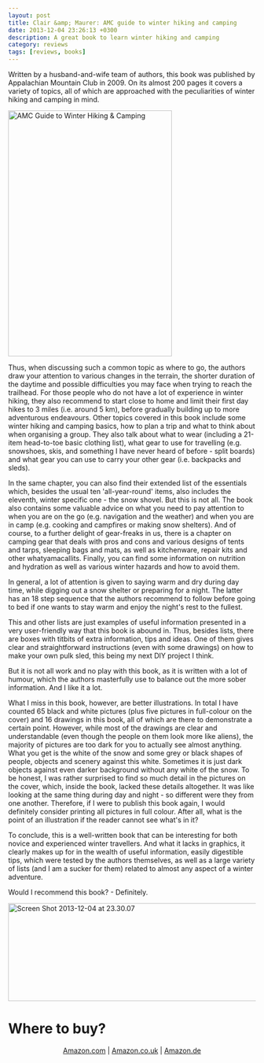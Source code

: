 ```yaml
---
layout: post
title: Clair &amp; Maurer: AMC guide to winter hiking and camping
date: 2013-12-04 23:26:13 +0300
description: A great book to learn winter hiking and camping
category: reviews
tags: [reviews, books]
---
```


Written by a husband-and-wife team of authors, this book was published by Appalachian Mountain Club in 2009. On its almost 200 pages it covers a variety of topics, all of which are approached with the peculiarities of winter hiking and camping in mind. 

<a href="http://www.flickr.com/photos/90204224@N07/11212388224"><img src="http://farm3.staticflickr.com/2847/11212388224_98e61e4e5c.jpg" width="333" height="500" alt="AMC Guide to Winter Hiking &amp; Camping"></a> 
<!--more-->

Thus, when discussing such a common topic as where to go, the authors draw your attention to various changes in the terrain, the shorter duration of the daytime and possible difficulties you may face when trying to reach the trailhead. For those people who do not have a lot of experience in winter hiking, they also recommend to start close to home and limit their first day hikes to 3 miles (i.e. around 5 km), before gradually building up to more adventurous endeavours. Other topics covered in this book include some winter hiking and camping basics, how to plan a trip and what to think about when organising a group. They also talk about what to wear (including a 21-item head-to-toe basic clothing list), what gear to use for travelling (e.g. snowshoes, skis, and something I have never heard of before - split boards) and what gear you can use to carry your other gear (i.e. backpacks and sleds). 

In the same chapter, you can also find their extended list of the essentials which, besides the usual ten 'all-year-round' items, also includes the eleventh, winter specific one - the snow shovel. But this is not all. The book also contains some valuable advice on what you need to pay attention to when you are on the go (e.g. navigation and the weather) and when you are in camp (e.g. cooking and campfires or making snow shelters). And of course, to a further delight of gear-freaks in us, there is a chapter on camping gear that deals with pros and cons and various designs of tents and tarps, sleeping bags and mats, as well as kitchenware, repair kits and other whatyamacallits. Finally, you can find some information on nutrition and hydration as well as various winter hazards and how to avoid them. 

In general, a lot of attention is given to saying warm and dry during day time, while digging out a snow shelter or preparing for a night. The latter has an 18 step sequence that the authors recommend to follow before going to bed if one wants to stay warm and enjoy the night's rest to the fullest. 

This and other lists are just examples of useful information presented in a very user-friendly way that this book is abound in. Thus, besides lists, there are boxes with titbits of extra information, tips and ideas. One of them gives clear and straightforward instructions (even with some drawings) on how to make your own pulk sled, this being my next DIY project I think.

But it is not all work and no play with this book, as it is written with a lot of humour, which the authors masterfully use to balance out the more sober information. And I like it a lot. 

What I miss in this book, however, are better illustrations. In total I have counted 65 black and white pictures (plus five pictures in full-colour on the cover) and 16 drawings in this book, all of which are there to demonstrate a certain point. However, while most of the drawings are clear and understandable (even though the people on them look more like aliens), the majority of pictures are too dark for you to actually see almost anything. What you get is the white of the snow and some grey or black shapes of people, objects and scenery against this white. Sometimes it is just dark objects against even darker background without any white of the snow. To be honest, I was rather surprised to find so much detail in the pictures on the cover, which, inside the book, lacked these details altogether. It was like looking at the same thing during day and night - so different were they from one another. Therefore, if I were to publish this book again, I would definitely consider printing all pictures in full colour. After all, what is the point of an illustration if the reader cannot see what's in it? 

To conclude, this is a well-written book that can be interesting for both novice and experienced winter travellers. And what it lacks in graphics, it clearly makes up for in the wealth of useful information, easily digestible tips, which were tested by the authors themselves, as well as a large variety of lists (and I am a sucker for them) related to almost any aspect of a winter adventure.

Would I recommend this book? - Definitely.

<a href="http://www.flickr.com/photos/90204224@N07/11211844134"><img src="http://farm6.staticflickr.com/5483/11211844134_c11a5bdcd8_o.png" width="558" height="199" alt="Screen Shot 2013-12-04 at 23.30.07"></a>


<div class="panel panel-primary">
  <div class="panel-heading">
    <h1 class="panel-title">Where to buy?</h1>
  </div>
  <div class="panel-body"><center>
<a href="http://www.amazon.com/gp/product/1934028126/ref=as_li_qf_sp_asin_il_tl?ie=UTF8&camp=1789&creative=9325&creativeASIN=1934028126&linkCode=as2&tag=hikeve-20" target="_blank">Amazon.com</a> | <a href="http://www.amazon.co.uk/gp/product/1934028126/ref=as_li_qf_sp_asin_il_tl?ie=UTF8&camp=1634&creative=6738&creativeASIN=1934028126&linkCode=as2&tag=hikeve07-21" target="_blank">Amazon.co.uk</a> | <a href="http://www.amazon.de/gp/product/1934028126/ref=as_li_qf_sp_asin_il_tl?ie=UTF8&camp=1638&creative=6742&creativeASIN=1934028126&linkCode=as2&tag=hikeve-21" target="_blank">Amazon.de</a></center></div>
